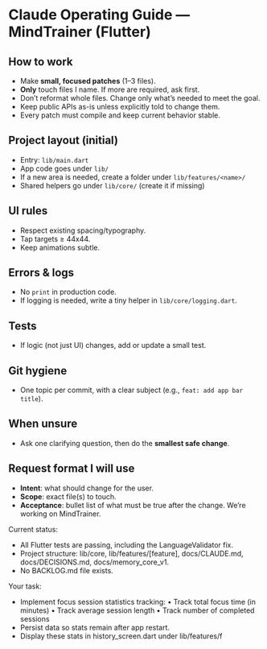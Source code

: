 # Claude Operating Guide — MindTrainer (Flutter)

## How to work
- Make **small, focused patches** (1–3 files).
- **Only** touch files I name. If more are required, ask first.
- Don’t reformat whole files. Change only what’s needed to meet the goal.
- Keep public APIs as-is unless explicitly told to change them.
- Every patch must compile and keep current behavior stable.

## Project layout (initial)
- Entry: `lib/main.dart`
- App code goes under `lib/`
- If a new area is needed, create a folder under `lib/features/<name>/`
- Shared helpers go under `lib/core/` (create it if missing)

## UI rules
- Respect existing spacing/typography.
- Tap targets ≥ 44x44.
- Keep animations subtle.

## Errors & logs
- No `print` in production code.
- If logging is needed, write a tiny helper in `lib/core/logging.dart`.

## Tests
- If logic (not just UI) changes, add or update a small test.

## Git hygiene
- One topic per commit, with a clear subject (e.g., `feat: add app bar title`).

## When unsure
- Ask one clarifying question, then do the **smallest safe change**.

## Request format I will use
- **Intent**: what should change for the user.
- **Scope**: exact file(s) to touch.
- **Acceptance**: bullet list of what must be true after the change.
We’re working on MindTrainer.

Current status:
- All Flutter tests are passing, including the LanguageValidator fix.
- Project structure: lib/core, lib/features/[feature], docs/CLAUDE.md, docs/DECISIONS.md, docs/memory_core_v1.
- No BACKLOG.md file exists.

Your task:
- Implement focus session statistics tracking:
  • Track total focus time (in minutes)
  • Track average session length
  • Track number of completed sessions
- Persist data so stats remain after app restart.
- Display these stats in history_screen.dart under lib/features/f